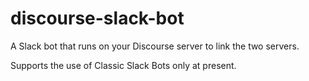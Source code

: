 # discourse-slack-bot
A Slack bot that runs on your Discourse server to link the two servers.

Supports the use of Classic Slack Bots only at present.
